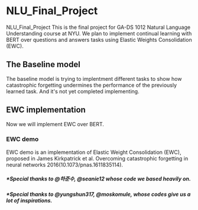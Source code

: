 # NLU_Final_Project
NLU_Final_Project	This is the final project for GA-DS 1012 Natural Language Understanding course at NYU. We plan to implement continual learning with BERT over questions and answers tasks using Elastic Weights Consolidation (EWC).

## The Baseline model
The baseline model is trying to implentment different tasks to show how catastrophic forgetting undermines the performance of the previously learned task. And it's not yet completed implementing. 

## EWC implementation
Now we will implement EWC over BERT.


### EWC demo 
EWC demo is an implementation of Elastic Weight Consolidation (EWC), proposed in James Kirkpatrick et al. Overcoming catastrophic forgetting in neural networks 2016(10.1073/pnas.1611835114). 

##### *Special thanks to @하준수, @seanie12 whose code we based heavily on.
##### *Special thanks to @yungshun317, @moskomule, whose codes give us a lot of inspirations.
